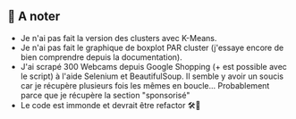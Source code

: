 ## 📌 A noter

- Je n'ai pas fait la version des clusters avec K-Means.
- Je n'ai pas fait le graphique de boxplot PAR cluster (j'essaye encore de bien comprendre depuis la documentation).
- J'ai scrapé 300 Webcams depuis Google Shopping (+ est possible avec le script) à l'aide Selenium et BeautifulSoup. Il semble y avoir un soucis car je récupère plusieurs fois les mêmes en boucle... Probablement parce que je récupère la section "sponsorisé"
- Le code est immonde et devrait être refactor 🛠️🙂